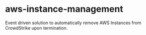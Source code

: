 # aws-instance-management
Event driven solution to automatically remove AWS Instances from CrowdStrike upon termination.
